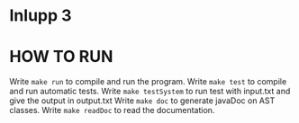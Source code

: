 
# Inlupp 3

# HOW TO RUN
Write `make run` to compile and run the program.
Write `make test` to compile and run automatic tests.
Write `make testSystem` to run test with input.txt and give the output in output.txt
Write `make doc` to generate javaDoc on AST classes.
Write `make readDoc` to read the documentation.
